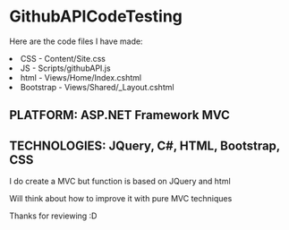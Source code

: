 # GithubAPICodeTesting

Here are the code files I have made:  

<li>CSS - Content/Site.css</li>
<li>JS - Scripts/githubAPI.js</li>
<li>html - Views/Home/Index.cshtml</li>
<li>Bootstrap - Views/Shared/_Layout.cshtml</li>

## PLATFORM: ASP.NET Framework MVC  

## TECHNOLOGIES: JQuery, C#, HTML, Bootstrap, CSS  

I do create a MVC but function is based on JQuery and html  

Will think about how to improve it with pure MVC techniques  

Thanks for reviewing :D
